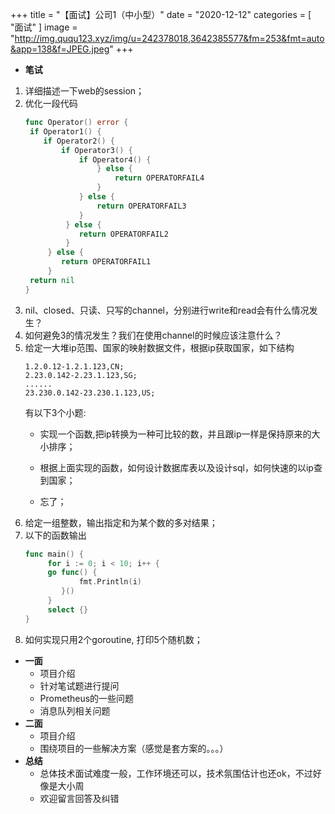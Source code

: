 +++
title = "【面试】公司1（中小型）"
date = "2020-12-12"
categories = [
    "面试"
]
image = "http://img.ququ123.xyz/img/u=242378018,3642385577&fm=253&fmt=auto&app=138&f=JPEG.jpeg"
+++

* **笔试**
1. 详细描述一下web的session；
2. 优化一段代码
    ```go
    func Operator() error {
     if Operator1() {
        if Operator2() {
            if Operator3() {
                if Operator4() {
                    } else {
                        return OPERATORFAIL4
                    }
                } else {
                    return OPERATORFAIL3
                }
             } else {
                return OPERATORFAIL2
             }
         } else {
            return OPERATORFAIL1
         }
     return nil
    }
    ```
3. nil、closed、只读、只写的channel，分别进行write和read会有什么情况发生？
4. 如何避免3的情况发生？我们在使用channel的时候应该注意什么？
5. 给定一大堆ip范围、国家的映射数据文件，根据ip获取国家，如下结构
    ```
    1.2.0.12-1.2.1.123,CN;
    2.23.0.142-2.23.1.123,SG;
    ......
    23.230.0.142-23.230.1.123,US;
    ```
    有以下3个小题:
    * 实现一个函数,把ip转换为一种可比较的数，并且跟ip一样是保持原来的大小排序；

    * 根据上面实现的函数，如何设计数据库表以及设计sql，如何快速的以ip查到国家；
    * 忘了；
6. 给定一组整数，输出指定和为某个数的多对结果；
7. 以下的函数输出
    ```go
    func main() {
         for i := 0; i < 10; i++ {
         go func() {
                fmt.Println(i)
            }() 
         } 
         select {}
    }
    ```
8. 如何实现只用2个goroutine, 打印5个随机数；
* **一面**
    * 项目介绍
    * 针对笔试题进行提问
    * Prometheus的一些问题
    * 消息队列相关问题
* **二面**
    * 项目介绍
    * 围绕项目的一些解决方案（感觉是套方案的。。。）
* **总结**
    * 总体技术面试难度一般，工作环境还可以，技术氛围估计也还ok，不过好像是大小周
    * 欢迎留言回答及纠错